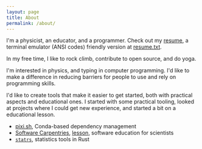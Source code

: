 ```yaml
---
layout: page
title: About
permalink: /about/
---
```


I'm a physicist, an educator, and a programmer.
Check out my [resume](/resume/), a terminal emulator (ANSI codes) friendly version at [resume.txt](/resume.txt).

In my free time, I like to rock climb, contribute to open source, and do yoga.
<!-- {# As of writing this, in Fall 2023, I'm searching for what amount of identity I want tied up in my career.#} -->
I'm interested in physics, and typing in computer programming.
I'd like to make a difference in reducing barriers for people to use and rely on programming skills.

I'd like to create tools that make it easier to get started, both with practical aspects and educational ones.
I started with some practical tooling, looked at projects where I could get new experience, and started a bit on a educational lesson.

* [pixi.sh](https://pixi.sh), Conda-based dependency management
* [Software Carpentries][sw-c], [lesson][gh-python-hep], software education for scientists
* [`statrs`][gh-statrs], statistics tools in Rust


[sw-c]: https://carpentries.org/index.html
[gh-python-hep]: https://github.com/carpentries-incubator/python-particle-physics/tree/main
[gh-statrs]: https://github.com/statrs-dev/statrs
